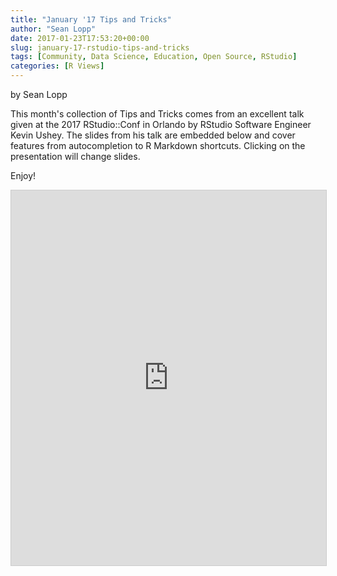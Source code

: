 ```yaml
---
title: "January '17 Tips and Tricks"
author: "Sean Lopp"
date: 2017-01-23T17:53:20+00:00
slug: january-17-rstudio-tips-and-tricks
tags: [Community, Data Science, Education, Open Source, RStudio]
categories: [R Views]
---
```

by Sean Lopp

This month's collection of Tips and Tricks comes from an excellent talk given at the 2017 RStudio::Conf in Orlando by RStudio Software Engineer Kevin Ushey.  The slides from his talk are embedded below and cover features from autocompletion to R Markdown shortcuts. Clicking on the presentation will change slides.


Enjoy!


<iframe src="https://rawgit.com/kevinushey/2017-rstudio-conf/master/slides.html#1" width="100%" height="600" frameborder="0" marginwidth="0" marginheight="0" scrolling="no" style="border:1px solid #CCC; border-width:1px; margin-bottom:5px; max-width: 100%;" allowfullscreen=""></iframe>
